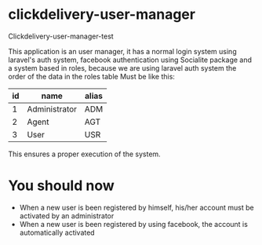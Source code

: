 # clickdelivery-user-manager
Clickdelivery-user-manager-test

This application is an user manager, it has a normal login system using laravel's auth system, facebook authentication using Socialite package and a system based in roles, because we are using laravel auth system the order of the data in the roles table Must be like this:

| id| name | alias |
|---| ------ | ------ |
| 1 | Administrator | ADM |
| 2 | Agent | AGT |
| 3 | User | USR |

This ensures a proper execution of the system.

# You should now
- When a new user is been registered by himself, his/her account must be activated by an administrator
- When a new user is been registered by using facebook, the account is automatically activated